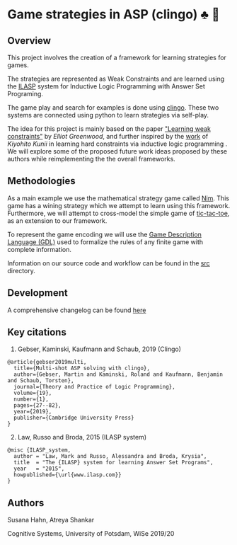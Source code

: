 # Game strategies in ASP (clingo) :clubs: :game_die:

## Overview

This project involves the creation of a framework for learning strategies for games.

The strategies are represented as Weak Constraints and are learned using the [ILASP](http://www.ilasp.com) system for Inductive Logic Programming with Answer Set Programing.

The game play and search for examples is done using [clingo](https://potassco.org/clingo/). These two systems are connected using python to learn strategies via self-play.

The idea for this project is mainly based on the paper ["Learning weak constraints"](https://www.imperial.ac.uk/media/imperial-college/faculty-of-engineering/computing/public/1718-ug-projects/Elliot-Greenwood-Learning-Player-Strategies-using-Weak-Constraints.pdf) by *Elliot Greenwood*, and further inspired by the [work](https://github.com/921kiyo/symbolic-rl) of *Kiyohito Kunii* in learning hard constraints via inductive logic programming . We will explore some of the proposed future work ideas proposed by these authors while reimplementing the the overall frameworks. 

## Methodologies

As a main example we use the mathematical strategy game called [Nim](https://en.wikipedia.org/wiki/Nim). This game has a wining strategy which we attempt to learn using this framework. Furthermore, we will attempt to cross-model the simple game of [tic-tac-toe](https://en.wikipedia.org/wiki/Tic-tac-toe), as an extension to our framework.

To represent the game encoding we will use the [Game Description Language (GDL)](https://en.wikipedia.org/wiki/Game_Description_Language) used to formalize the rules of any finite game with complete information.

Information on our source code and workflow can be found in the [src](/src) directory.

## Development

A comprehensive changelog can be found [here](/docs/todos.md)

## Key citations

1. Gebser, Kaminski, Kaufmann and Schaub, 2019 (Clingo)

```
@article{gebser2019multi,
  title={Multi-shot ASP solving with clingo},
  author={Gebser, Martin and Kaminski, Roland and Kaufmann, Benjamin and Schaub, Torsten},
  journal={Theory and Practice of Logic Programming},
  volume={19},
  number={1},
  pages={27--82},
  year={2019},
  publisher={Cambridge University Press}
}
```

2. Law, Russo and Broda, 2015 (ILASP system)

```
@misc {ILASP_system,
  author = "Law, Mark and Russo, Alessandra and Broda, Krysia",
  title  = "The {ILASP} system for learning Answer Set Programs",
  year   = "2015",
  howpublished={\url{www.ilasp.com}}
}
```

## Authors

Susana Hahn, Atreya Shankar

Cognitive Systems, University of Potsdam, WiSe 2019/20
